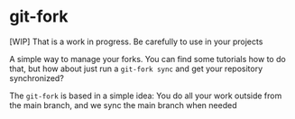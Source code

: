 # git-fork
[WIP] That is a work in progress. Be carefully to use in your projects 

A simple way to manage your forks. You can find some tutorials how to do that, but how about just run a `git-fork sync` and get your repository synchronized?

The `git-fork` is based in a simple idea: You do all your work outside from the main branch, and we sync the main branch when needed 